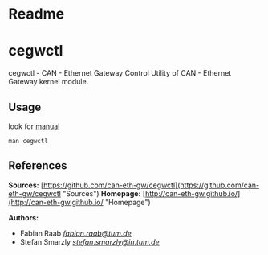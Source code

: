 Readme
======

cegwctl
=======

cegwctl - CAN - Ethernet Gateway Control Utility of CAN - Ethernet Gateway kernel module.

Usage
-----

look for [manual](https://github.com/can-eth-gw/cegwctl/blob/master/man/cegwctl.8.md)

	man cegwctl

References
----------

__Sources:__
  [https://github.com/can-eth-gw/cegwctl](https://github.com/can-eth-gw/cegwctl "Sources")
__Homepage:__
  [http://can-eth-gw.github.io/](http://can-eth-gw.github.io/ "Homepage")

__Authors:__

   + Fabian Raab _<fabian.raab@tum.de>_
   + Stefan Smarzly _<stefan.smarzly@in.tum.de>_
